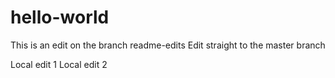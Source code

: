 # hello-world

This is an edit on the branch readme-edits
Edit straight to the master branch

Local edit 1
Local edit 2